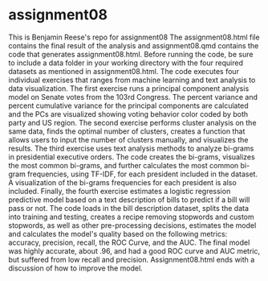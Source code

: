 # assignment08
This is Benjamin Reese's repo for assignment08
The assignment08.html file contains the final result of the analysis and assignment08.qmd contains the code that generates assignment08.html. 
Before running the code, be sure to include a data folder in your working directory with the four required datasets as mentioned in assignment08.html. 
The code executes four individual exercises that ranges from machine learning and text analysis to data visualization. The first exercise runs a principal
component analysis model on Senate votes from the 103rd Congress. The percent variance and percent cumulative variance for the principal components are calculated
and the PCs are visualized showing voting behavior color coded by both party and US region. The second exercise performs cluster analysis on the same data, 
finds the optimal number of clusters, creates a function that allows users to input the number of clusters manually, and visualizes the results. The third exercise 
uses text analysis methods to analyze bi-grams in presidential executive orders. The code creates the bi-grams, visualizes the most common bi-grams, and further 
calculates the most common bi-gram frequencies, using TF-IDF, for each president included in the dataset. A visualization of the bi-grams frequencies for each president
is also included. Finally, the fourth exercise estimates a logistic regression predictive model based on a text description of bills to predict if a bill will pass or not.
The code loads in the bill description dataset, splits the data into training and testing, creates a recipe removing stopwords and custom stopwords, as well as other
pre-processing decisions, estimates the model and calculates the model's quality based on the following metrics: accuracy, precision, recall, the ROC Curve, and the AUC.
The final model was highly accurate, about .96, and had a good ROC curve and AUC metric, but suffered from low recall and precision. Assignment08.html ends with a
discussion of how to improve the model.

